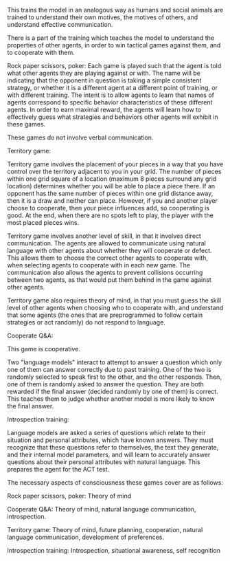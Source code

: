 This trains the model in an analogous way as humans and social animals are trained to understand their own motives, the motives of others, and understand effective communication.


There is a part of the training which teaches the model to understand the properties of other agents, in order to win tactical games against them, and to cooperate with them.


Rock paper scissors, poker:
Each game is played such that the agent is told what other agents they are playing against or with. The name will be indicating that the opponent in question is taking a simple consistent strategy, or whether it is a different agent at a different point of training, or with different training. The intent is to allow agents to learn that names of agents correspond to specific behavior characteristics of these different agents. In order to earn maximal reward, the agents will learn how to effectively guess what strategies and behaviors other agents will exhibit in these games.

These games do not involve verbal communication.



Territory game:

Territory game involves the placement of your pieces in a way that you have control over the territory adjacent to you in your grid. The number of pieces within one grid square of a location (maximum 8 pieces surround any grid location) determines whether you will be able to place a piece there. If an opponent has the same number of pieces within one grid distance away, then it is a draw and neither can place. However, if you and another player choose to cooperate, then your piece influences add, so cooperating is good. At the end, when there are no spots left to play, the player with the most placed pieces wins.

Territory game involves another level of skill, in that it involves direct communication. The agents are allowed to communicate using natural language with other agents about whether they will cooperate or defect. This allows them to choose the correct other agents to cooperate with, when selecting agents to cooperate with in each new game. The communication also allows the agents to prevent collisions occurring between two agents, as that would put them behind in the game against other agents.

Territory game also requires theory of mind, in that you must guess the skill level of other agents when choosing who to cooperate with, and understand that some agents (the ones that are preprogrammed to follow certain strategies or act randomly) do not respond to language.



Cooperate Q&A:

This game is cooperative. 

Two "language models" interact to attempt to answer a question which only one of them can answer correctly due to past training. One of the two is randomly selected to speak first to the other, and the other responds. Then, one of them is randomly asked to answer the question. They are both rewarded if the final answer (decided randomly by one of them) is correct. This teaches them to judge whether another model is more likely to know the final answer.


Introspection training:

Language models are asked a series of questions which relate to their situation and personal attributes, which have known answers. They must recognize that these questions refer to themselves, the text they generate, and their internal model parameters, and will learn to accurately answer questions about their personal attributes with natural language. This prepares the agent for the ACT test. 


The necessary aspects of consciousness these games cover are as follows:

Rock paper scissors, poker: Theory of mind

Cooperate Q&A: Theory of mind, natural language communication, introspection.

Territory game: Theory of mind, future planning, cooperation, natural language communication, development of preferences.

Introspection training: Introspection, situational awareness, self recognition